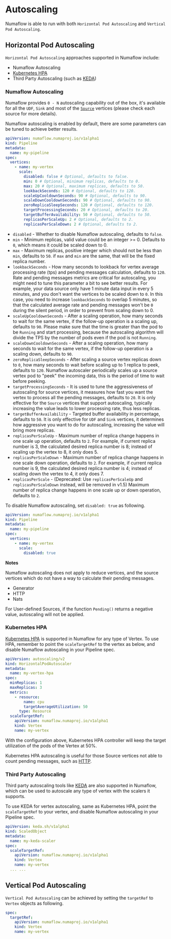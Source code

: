 # Autoscaling

Numaflow is able to run with both `Horizontal Pod Autoscaling` and `Vertical Pod Autoscaling`.

## Horizontal Pod Autoscaling

`Horizontal Pod Autoscaling` approaches supported in Numaflow include:

- Numaflow Autoscaling
- [Kubernetes HPA](https://kubernetes.io/docs/tasks/run-application/horizontal-pod-autoscale/)
- Third Party Autoscaling (such as [KEDA](https://keda.sh/))

### Numaflow Autoscaling

Numaflow provides `0 - N` autoscaling capability out of the box, it's available for all the `UDF`, `Sink` and most of
the [`Source`](../sources/overview.md) vertices (please check each source for more details).

Numaflow autoscaling is enabled by default, there are some parameters can be tuned to achieve better results.

```yaml
apiVersion: numaflow.numaproj.io/v1alpha1
kind: Pipeline
metadata:
  name: my-pipeline
spec:
  vertices:
    - name: my-vertex
      scale:
        disabled: false # Optional, defaults to false.
        min: 0 # Optional, minimum replicas, defaults to 0.
        max: 20 # Optional, maximum replicas, defaults to 50.
        lookbackSeconds: 120 # Optional, defaults to 120.
        scaleUpCooldownSeconds: 90 # Optional, defaults to 90.
        scaleDownCooldownSeconds: 90 # Optional, defaults to 90.
        zeroReplicaSleepSeconds: 120 # Optional, defaults to 120.
        targetProcessingSeconds: 20 # Optional, defaults to 20.
        targetBufferAvailability: 50 # Optional, defaults to 50.
        replicasPerScaleUp: 2 # Optional, defaults to 2.
        replicasPerScaleDown: 2 # Optional, defaults to 2.
```

- `disabled` - Whether to disable Numaflow autoscaling, defaults to `false`.
- `min` - Minimum replicas, valid value could be an integer >= 0. Defaults to `0`, which means it could be scaled down to 0.
- `max` - Maximum replicas, positive integer which should not be less than `min`, defaults to `50`. if `max` and `min`
  are the same, that will be the fixed replica number.
- `lookbackSeconds` - How many seconds to lookback for vertex average processing rate (tps) and pending messages calculation,
  defaults to `120`. Rate and pending messages metrics are critical for autoscaling, you might need to tune this parameter
  a bit to see better results. For example, your data source only have 1 minute data input in every 5 minutes, and you
  don't want the vertices to be scaled down to `0`. In this case, you need to increase `lookbackSeconds` to overlap
  5 minutes, so that the calculated average rate and pending messages won't be `0` during the silent period, in order to prevent from
  scaling down to 0.
- `scaleUpCooldownSeconds` - After a scaling operation, how many seconds to wait for the same vertex, if the follow-up
  operation is a scaling up, defaults to `90`. Please make sure that the time is greater than the pod to be `Running` and
  start processing, because the autoscaling algorithm will divide the TPS by the number of pods even if the pod is not `Running`.
- `scaleDownCooldownSeconds` - After a scaling operation, how many seconds to wait for the same vertex, if the follow-up
  operation is a scaling down, defaults to `90`.
- `zeroReplicaSleepSeconds` - After scaling a source vertex replicas down to `0`, how many seconds to wait before scaling up to 1 replica to peek, defaults to `120`.
  Numaflow autoscaler periodically scales up a source vertex pod to "peek" the incoming data, this is the period of time to wait before peeking.
- `targetProcessingSeconds` - It is used to tune the aggressiveness of autoscaling for source vertices, it measures how
  fast you want the vertex to process all the pending messages, defaults to `20`. It is only effective for the `Source` vertices that
  support autoscaling, typically increasing the value leads to lower processing rate, thus less replicas.
- `targetBufferAvailability` - Targeted buffer availability in percentage, defaults to `50`. It is only effective for `UDF`
  and `Sink` vertices, it determines how aggressive you want to do for autoscaling, increasing the value will bring more replicas.
- `replicasPerScaleUp` - Maximum number of replica change happens in one scale up operation, defaults to `2`. For
  example, if current replica number is 3, the calculated desired replica number is 8; instead of scaling up the vertex to 8, it only does 5.
- `replicasPerScaleDown` - Maximum number of replica change happens in one scale down operation, defaults to `2`. For
  example, if current replica number is 9, the calculated desired replica number is 4; instead of scaling down the vertex to 4, it only does 7.
- `replicasPerScale` - (Deprecated: Use `replicasPerScaleUp` and `replicasPerScaleDown` instead, will be removed in v1.5) Maximum number of replica change happens in one scale up or down operation, defaults to `2`.

To disable Numaflow autoscaling, set `disabled: true` as following.

```yaml
apiVersion: numaflow.numaproj.io/v1alpha1
kind: Pipeline
metadata:
  name: my-pipeline
spec:
  vertices:
    - name: my-vertex
      scale:
        disabled: true
```

**Notes**

Numaflow autoscaling does not apply to reduce vertices, and the source vertices which do not have a way to calculate their pending messages.

- Generator
- HTTP
- Nats

For User-defined Sources, if the function `Pending()` returns a negative value, autoscaling will not be applied.

### Kubernetes HPA

[Kubernetes HPA](https://kubernetes.io/docs/tasks/run-application/horizontal-pod-autoscale/) is supported in Numaflow for any type of Vertex. To use HPA, remember to point the `scaleTargetRef` to the vertex as below, and disable Numaflow autoscaling in your Pipeline spec.

```yaml
apiVersion: autoscaling/v2
kind: HorizontalPodAutoscaler
metadata:
  name: my-vertex-hpa
spec:
  minReplicas: 1
  maxReplicas: 3
  metrics:
    - resource:
        name: cpu
        targetAverageUtilization: 50
      type: Resource
  scaleTargetRef:
    apiVersion: numaflow.numaproj.io/v1alpha1
    kind: Vertex
    name: my-vertex
```

With the configuration above, Kubernetes HPA controller will keep the target utilization of the pods of the Vertex at 50%.

Kubernetes HPA autoscaling is useful for those Source vertices not able to count pending messages, such as [HTTP](../sources/http.md).

### Third Party Autoscaling

Third party autoscaling tools like [KEDA](https://keda.sh/) are also supported in Numaflow, which can be used to autoscale any type of vertex with the scalers it supports.

To use KEDA for vertex autoscaling, same as Kubernetes HPA, point the `scaleTargetRef` to your vertex, and disable Numaflow autoscaling in your Pipeline spec.

```yaml
apiVersion: keda.sh/v1alpha1
kind: ScaledObject
metadata:
  name: my-keda-scaler
spec:
  scaleTargetRef:
    apiVersion: numaflow.numaproj.io/v1alpha1
    kind: Vertex
    name: my-vertex
  ... ...
```

## Vertical Pod Autoscaling

`Vertical Pod Autoscaling` can be achieved by setting the `targetRef` to `Vertex` objects as following.

```yaml
spec:
  targetRef:
    apiVersion: numaflow.numaproj.io/v1alpha1
    kind: Vertex
    name: my-vertex
```
